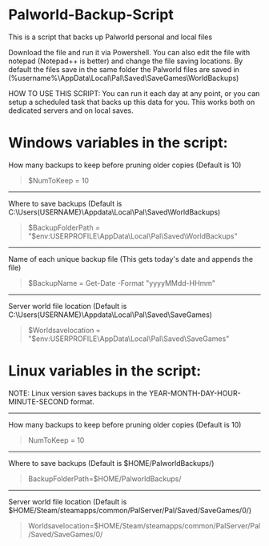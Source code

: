 # Palworld-Backup-Script
This is a script that backs up Palworld personal and local files

Download the file and run it via Powershell. 
You can also edit the file with notepad (Notepad++ is better) and change the file saving locations. 
By default the files save in the same folder the Palworld files are saved in (%username%\AppData\Local\Pal\Saved\SaveGames\WorldBackups)

HOW TO USE THIS SCRIPT: You can run it each day at any point, or you can setup a scheduled task that backs up this data for you. This works both on dedicated servers and on local saves. 



# **Windows** variables in the script:


How many backups to keep before pruning older copies (Default is 10)
>$NumToKeep = 10
___________
Where to save backups (Default is C:\Users\(USERNAME)\Appdata\Local\Pal\Saved\WorldBackups)
>$BackupFolderPath = "$env:USERPROFILE\AppData\Local\Pal\Saved\WorldBackups"
___________
Name of each unique backup file (This gets today's date and appends the file)
>$BackupName = Get-Date -Format "yyyyMMdd-HHmm"
___________
Server world file location (Default is C:\Users\(USERNAME)\Appdata\Local\Pal\Saved\SaveGames)
 >$Worldsavelocation = "$env:USERPROFILE\AppData\Local\Pal\Saved\SaveGames"




# **Linux** variables in the script:
NOTE: Linux version saves backups in the YEAR-MONTH-DAY-HOUR-MINUTE-SECOND format. 
___________
How many backups to keep before pruning older copies (Default is 10)
>NumToKeep = 10
___________
Where to save backups (Default is $HOME/PalworldBackups/)
>BackupFolderPath=$HOME/PalworldBackups/
___________
Server world file location (Default is $HOME/Steam/steamapps/common/PalServer/Pal/Saved/SaveGames/0/)
>Worldsavelocation=$HOME/Steam/steamapps/common/PalServer/Pal/Saved/SaveGames/0/
